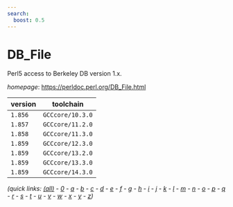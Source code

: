 ```yaml
---
search:
  boost: 0.5
---
```

# DB_File

Perl5 access to Berkeley DB version 1.x.

*homepage*: <https://perldoc.perl.org/DB_File.html>

version | toolchain
--------|----------
``1.856`` | ``GCCcore/10.3.0``
``1.857`` | ``GCCcore/11.2.0``
``1.858`` | ``GCCcore/11.3.0``
``1.859`` | ``GCCcore/12.3.0``
``1.859`` | ``GCCcore/13.2.0``
``1.859`` | ``GCCcore/13.3.0``
``1.859`` | ``GCCcore/14.3.0``


*(quick links: [(all)](../index.md) - [0](../0/index.md) - [a](../a/index.md) - [b](../b/index.md) - [c](../c/index.md) - [d](../d/index.md) - [e](../e/index.md) - [f](../f/index.md) - [g](../g/index.md) - [h](../h/index.md) - [i](../i/index.md) - [j](../j/index.md) - [k](../k/index.md) - [l](../l/index.md) - [m](../m/index.md) - [n](../n/index.md) - [o](../o/index.md) - [p](../p/index.md) - [q](../q/index.md) - [r](../r/index.md) - [s](../s/index.md) - [t](../t/index.md) - [u](../u/index.md) - [v](../v/index.md) - [w](../w/index.md) - [x](../x/index.md) - [y](../y/index.md) - [z](../z/index.md))*

